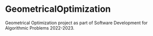 # GeometricalOptimization
Geometrical Optimization project as part of Software Development for Algorithmic Problems 2022-2023.
